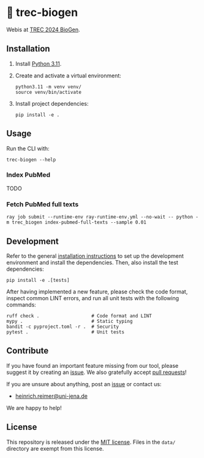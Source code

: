 # 🏥 trec-biogen

Webis at [TREC 2024 BioGen](https://dmice.ohsu.edu/trec-biogen/index.html).

## Installation

1. Install [Python 3.11](https://python.org/downloads/).
2. Create and activate a virtual environment:

    ```shell
    python3.11 -m venv venv/
    source venv/bin/activate
    ```

3. Install project dependencies:

    ```shell
    pip install -e .
    ```

## Usage

Run the CLI with:

```shell
trec-biogen --help
```

### Index PubMed

TODO

### Fetch PubMed full texts

```shell
ray job submit --runtime-env ray-runtime-env.yml --no-wait -- python -m trec_biogen index-pubmed-full-texts --sample 0.01
```

## Development

Refer to the general [installation instructions](#installation) to set up the development environment and install the dependencies.
Then, also install the test dependencies:

```shell
pip install -e .[tests]
```

After having implemented a new feature, please check the code format, inspect common LINT errors, and run all unit tests with the following commands:

```shell
ruff check .                   # Code format and LINT
mypy .                         # Static typing
bandit -c pyproject.toml -r .  # Security
pytest .                       # Unit tests
```

## Contribute

If you have found an important feature missing from our tool, please suggest it by creating an [issue](https://github.com/heinrichreimer/trec-biogen/issues). We also gratefully accept [pull requests](https://github.com/heinrichreimer/trec-biogen/pulls)!

If you are unsure about anything, post an [issue](https://github.com/heinrichreimer/trec-biogen/issues/new) or contact us:

- [heinrich.reimer@uni-jena.de](mailto:heinrich.reimer@uni-jena.de)

We are happy to help!

## License

This repository is released under the [MIT license](LICENSE).
Files in the `data/` directory are exempt from this license.
